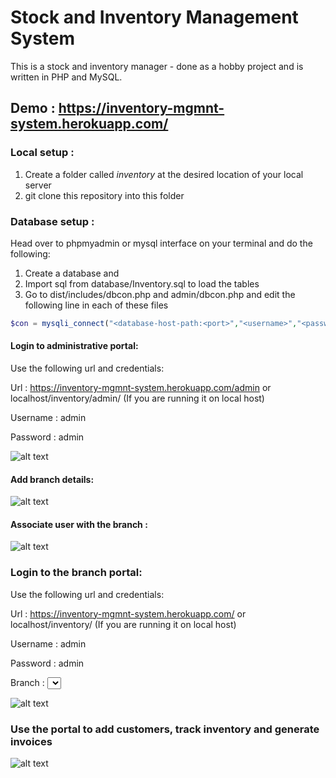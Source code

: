 # Stock and Inventory Management System
This is a stock and inventory manager - done as a hobby project and is written in PHP and MySQL.

## Demo : https://inventory-mgmnt-system.herokuapp.com/

### Local setup :

1. Create a folder called *inventory* at the desired location of your local server
2. git clone this repository into this folder

### Database setup :

Head over to phpmyadmin or mysql interface on your terminal and do the following:
1. Create a database and
2. Import sql from database/Inventory.sql to load the tables
3. Go to dist/includes/dbcon.php and admin/dbcon.php and edit the following line in each of these files
```php
$con = mysqli_connect("<database-host-path:<port>","<username>","<password>","<database-name>");
```

#### Login to administrative portal:

Use the following url and credentials:

Url : https://inventory-mgmnt-system.herokuapp.com/admin or localhost/inventory/admin/ (If you are running it on local host)

Username : admin

Password : admin

![alt text](https://github.com/Raxerz/stock-and-inventory-management-system/blob/master/screenshots/screen-1.png "Admin Login")

#### Add branch details:

![alt text](https://github.com/Raxerz/stock-and-inventory-management-system/blob/master/screenshots/screen-3.png "Add Branch Details")

#### Associate user with the branch :

![alt text](https://github.com/Raxerz/stock-and-inventory-management-system/blob/master/screenshots/screen-2.png "Associate user with Branch")

### Login to the branch portal:

Use the following url and credentials:

   Url : https://inventory-mgmnt-system.herokuapp.com/ or localhost/inventory/ (If you are running it on local host)
   
   Username : admin 
   
   Password : admin
   
   Branch : <Select your branch>

![alt text](https://github.com/Raxerz/stock-and-inventory-management-system/blob/master/screenshots/screen-5.png "Login to branch details")

### Use the portal to add customers, track inventory and generate invoices

![alt text](https://github.com/Raxerz/stock-and-inventory-management-system/blob/master/screenshots/screen-4.png "Access Portal")

